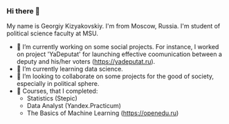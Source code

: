 ### Hi there 👋
My name is Georgiy Kizyakovskiy. I'm from Moscow, Russia. I'm student of political science faculty at MSU.


- 🔭 I’m currently working on some social projects. For instance, I worked on project 'YaDeputat' for launching effective coomunication between a deputy and his/her voters (https://yadeputat.ru).
- 🌱 I’m currently learning data science.
- 👯 I’m looking to collaborate on some projects for the good of society, especially in political sphere.
- 🤔 Сourses, that I completed:
  - Statistics (Stepic)
  - Data Analyst (Yandex.Practicum)
  - The Basics of Machine Learning (https://openedu.ru)
